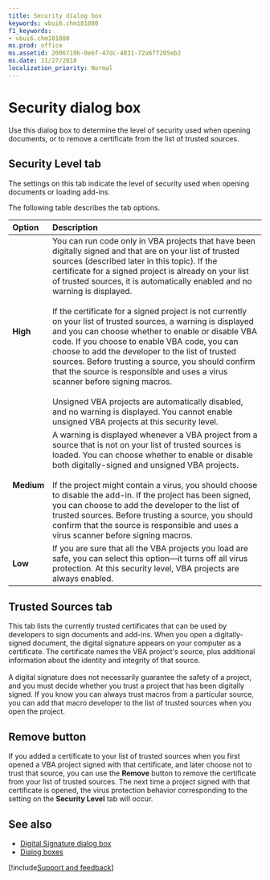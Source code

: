 ```yaml
---
title: Security dialog box
keywords: vbui6.chm181080
f1_keywords:
- vbui6.chm181080
ms.prod: office
ms.assetid: 2006719b-0e6f-47dc-4831-72a6ff205eb2
ms.date: 11/27/2018 
localization_priority: Normal
---
```



# Security dialog box

Use this dialog box to determine the level of security used when opening documents, or to remove a certificate from the list of trusted sources.


## Security Level tab

The settings on this tab indicate the level of security used when opening documents or loading add-ins.

The following table describes the tab options.

|Option|Description|
|:-----|:----------|
|**High**|You can run code only in VBA projects that have been digitally signed and that are on your list of trusted sources (described later in this topic). If the certificate for a signed project is already on your list of trusted sources, it is automatically enabled and no warning is displayed.<br/><br/> If the certificate for a signed project is not currently on your list of trusted sources, a warning is displayed and you can choose whether to enable or disable VBA code. If you choose to enable VBA code, you can choose to add the developer to the list of trusted sources. Before trusting a source, you should confirm that the source is responsible and uses a virus scanner before signing macros. <br/><br/>Unsigned VBA projects are automatically disabled, and no warning is displayed. You cannot enable unsigned VBA projects at this security level.|
|**Medium**|A warning is displayed whenever a VBA project from a source that is not on your list of trusted sources is loaded. You can choose whether to enable or disable both digitally-signed and unsigned VBA projects.<br/><br/>If the project might contain a virus, you should choose to disable the add-in. If the project has been signed, you can choose to add the developer to the list of trusted sources. Before trusting a source, you should confirm that the source is responsible and uses a virus scanner before signing macros.|
|**Low**|If you are sure that all the VBA projects you load are safe, you can select this option—it turns off all virus protection. At this security level, VBA projects are always enabled.|


## Trusted Sources tab

This tab lists the currently trusted certificates that can be used by developers to sign documents and add-ins. When you open a digitally-signed document, the digital signature appears on your computer as a certificate. The certificate names the VBA project's source, plus additional information about the identity and integrity of that source.<br/><br/>A digital signature does not necessarily guarantee the safety of a project, and you must decide whether you trust a project that has been digitally signed. If you know you can always trust macros from a particular source, you can add that macro developer to the list of trusted sources when you open the project.


## Remove button

If you added a certificate to your list of trusted sources when you first opened a VBA project signed with that certificate, and later choose not to trust that source, you can use the **Remove** button to remove the certificate from your list of trusted sources. The next time a project signed with that certificate is opened, the virus protection behavior corresponding to the setting on the **Security Level** tab will occur.


## See also

- [Digital Signature dialog box](digital-signature-dialog-box.md)
- [Dialog boxes](../dialog-boxes.md)

[!include[Support and feedback](~/includes/feedback-boilerplate.md)]